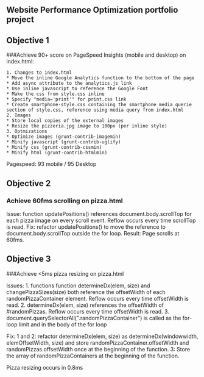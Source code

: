 ## Website Performance Optimization portfolio project

## Objective 1
###Achieve 90+ score on PageSpeed Insights (mobile and desktop) on index.html:

	1. Changes to index.html
	* Move the inline Google Analytics function to the bottom of the page
	* Add async attribute to the analytics.js link
	* Use inline javascript to reference the Google Font
	* Make the css from style.css inline
	* Specify "media='print'" for print.css link
	* Create smartphone-style.css containing the smartphone media querie section of style.css, reference using media query from index.html
	2. Images
	* Store local copies of the external images
	* Resize the pizzeria.jpg image to 100px (per inline style)
	3. Optmizations
	* Optimize images (grunt-contrib-imagemin)
	* Minify javascript (grunt-contrib-uglify)
	* Minify css (grunt-contrib-cssmin)
	* Minify html (grunt-contrib-htmlmin)

Pagespeed: 93 mobile / 95 Desktop

## Objective 2
### Achieve 60fms scrolling on pizza.html

Issue: function updatePositions() references document.body.scrollTop for each pizza image on every scroll event. Reflow occurs every time scrollTop is read.
Fix: refactor updatePositions() to move the reference to document.body.scrollTop outside the for loop.
Result: Page scrolls at 60fms.

## Objective 3
###Achieve <5ms pizza resizing on pizza.html

Issues: 1. functions function determineDx(elem, size) and changePizzaSizes(size) both reference the offsetWidth of each randomPizzaContainer element. Reflow occurs every time offsetWidth is read.
	2. determineDx(elem, size) references the offsetWidth of #randomPizzas. Reflow occurs every time offsetWidth is read.
	3. document.querySelectorAll(".randomPizzaContainer") is called as the for-loop limit and in the body of the for loop

Fix:	1 and 2: refactor determineDx(elem, size) as determineDx(windowwidth, elemOffsetWidth, size) and store randomPizzaContainer.offsetWidth and randomPizzas.offsetWidth once at the beginning of the function.
	3: Store the array of randomPizzaContainers at the beginning of the function.

Pizza resizing occurs in 0.8ms


